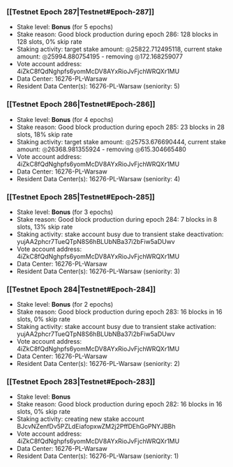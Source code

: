 ### [[Testnet Epoch 287|Testnet#Epoch-287]]
* Stake level: **Bonus** (for 5 epochs)
* Stake reason: Good block production during epoch 286: 128 blocks in 128 slots, 0% skip rate
* Staking activity: target stake amount: ◎25822.712495118, current stake amount: ◎25994.880754195 - removing ◎172.168259077
* Vote account address: 4iZkC8fQdNghpfs6yomMcDV8AYxRioJvFjchWRQXr1MU
* Data Center: 16276-PL-Warsaw
* Resident Data Center(s): 16276-PL-Warsaw (seniority: 5)
### [[Testnet Epoch 286|Testnet#Epoch-286]]
* Stake level: **Bonus** (for 4 epochs)
* Stake reason: Good block production during epoch 285: 23 blocks in 28 slots, 18% skip rate
* Staking activity: target stake amount: ◎25753.676690444, current stake amount: ◎26368.981355924 - removing ◎615.304665480
* Vote account address: 4iZkC8fQdNghpfs6yomMcDV8AYxRioJvFjchWRQXr1MU
* Data Center: 16276-PL-Warsaw
* Resident Data Center(s): 16276-PL-Warsaw (seniority: 4)
### [[Testnet Epoch 285|Testnet#Epoch-285]]
* Stake level: **Bonus** (for 3 epochs)
* Stake reason: Good block production during epoch 284: 7 blocks in 8 slots, 13% skip rate
* Staking activity: stake account busy due to transient stake deactivation: yujAA2phcr7TueQTpN8S6hBLUbNBa37i2bFiw5aDUwv
* Vote account address: 4iZkC8fQdNghpfs6yomMcDV8AYxRioJvFjchWRQXr1MU
* Data Center: 16276-PL-Warsaw
* Resident Data Center(s): 16276-PL-Warsaw (seniority: 3)
### [[Testnet Epoch 284|Testnet#Epoch-284]]
* Stake level: **Bonus** (for 2 epochs)
* Stake reason: Good block production during epoch 283: 16 blocks in 16 slots, 0% skip rate
* Staking activity: stake account busy due to transient stake activation: yujAA2phcr7TueQTpN8S6hBLUbNBa37i2bFiw5aDUwv
* Vote account address: 4iZkC8fQdNghpfs6yomMcDV8AYxRioJvFjchWRQXr1MU
* Data Center: 16276-PL-Warsaw
* Resident Data Center(s): 16276-PL-Warsaw (seniority: 2)
### [[Testnet Epoch 283|Testnet#Epoch-283]]
* Stake level: **Bonus**
* Stake reason: Good block production during epoch 282: 16 blocks in 16 slots, 0% skip rate
* Staking activity: creating new stake account BJcvNZenfDv5PZLdEiafopxwZM2j2PffDEhGoPNYJBBh
* Vote account address: 4iZkC8fQdNghpfs6yomMcDV8AYxRioJvFjchWRQXr1MU
* Data Center: 16276-PL-Warsaw
* Resident Data Center(s): 16276-PL-Warsaw (seniority: 1)